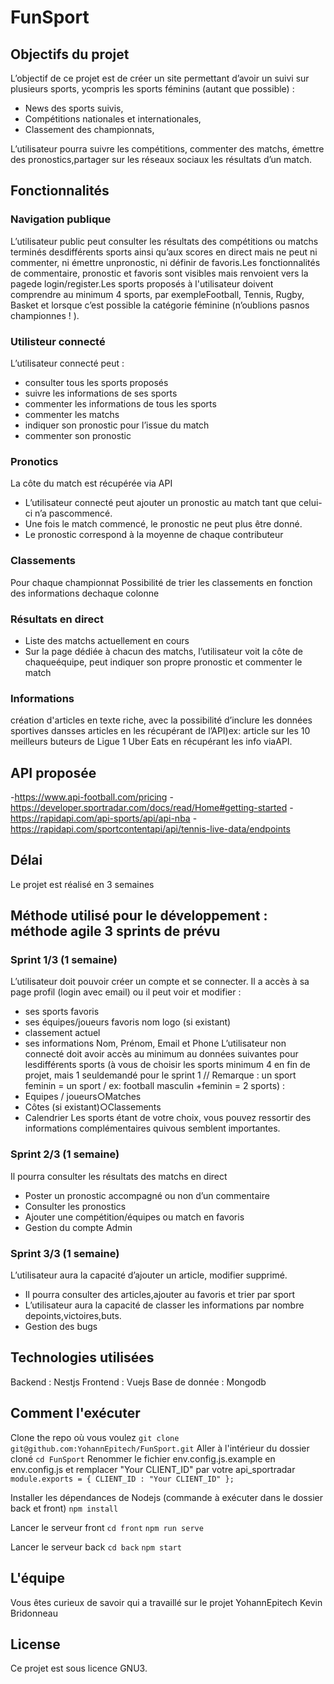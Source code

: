 # FunSport

## Objectifs du projet

L’objectif de ce projet est de créer un site permettant d’avoir un suivi sur plusieurs sports, ​ycompris les sports féminins (autant que possible)​ :
- News des sports suivis,
- Compétitions nationales et internationales,
- Classement des championnats,

L’utilisateur pourra suivre les compétitions, commenter des matchs, émettre des pronostics,partager sur les réseaux sociaux les résultats d’un match.

## Fonctionnalités
### Navigation publique
L’utilisateur public peut consulter les résultats des compétitions ou matchs terminés desdifférents sports ainsi qu’aux scores en direct mais ne peut ni commenter, ni émettre unpronostic, ni définir de favoris.Les fonctionnalités de commentaire, pronostic et favoris sont visibles mais renvoient vers la pagede login/register.Les sports proposés à l'utilisateur doivent comprendre au minimum 4 sports, par exempleFootball, Tennis, Rugby, Basket et lorsque c’est possible la catégorie féminine (n’oublions pasnos championnes ! ).

### Utilisteur connecté
L’utilisateur connecté peut :
- consulter tous les sports proposés
- suivre les informations de ses sports
- commenter les informations de tous les sports
- commenter les matchs
- indiquer son pronostic pour l’issue du match
- commenter son pronostic

### Pronotics
La côte du match est récupérée via API
- L’utilisateur connecté peut ajouter un pronostic au match tant que celui-ci n’a pascommencé.
- Une fois le match commencé, le pronostic ne peut plus être donné.
- Le pronostic correspond à la moyenne de chaque contributeur

### Classements
Pour chaque championnat Possibilité de trier les classements en fonction des informations dechaque colonne

### Résultats en direct
- Liste des matchs actuellement en cours
- Sur la page dédiée à chacun des matchs, l’utilisateur voit la côte de chaqueéquipe, peut indiquer son propre pronostic et commenter le match

### Informations
création d'articles en texte riche, avec la possibilité d’inclure les données sportives dansses articles en les récupérant de l’API)ex: article sur les 10 meilleurs buteurs de Ligue 1 Uber Eats en récupérant les info viaAPI.

## API proposée

-https://www.api-football.com/pricing
-https://developer.sportradar.com/docs/read/Home#getting-started
-https://rapidapi.com/api-sports/api/api-nba
-https://rapidapi.com/sportcontentapi/api/tennis-live-data/endpoints

## Délai

Le projet est réalisé en 3 semaines

## Méthode utilisé pour le développement : méthode agile 3 sprints de prévu
### Sprint 1/3 (1 semaine)
L’utilisateur doit pouvoir créer un compte et se connecter.
Il a accès à sa page profil (login avec email) ou il peut voir et modifier :
- ses sports favoris
- ses équipes/joueurs favoris nom logo (si existant)
- classement actuel
- ses informations Nom, Prénom, Email et Phone 
L’utilisateur non connecté doit avoir accès au minimum au données suivantes pour lesdifférents sports (à vous de choisir les sports minimum 4 en fin de projet, mais 1 seuldemandé pour le sprint 1 // Remarque : un sport feminin = un sport / ex: football masculin +feminin = 2 sports) :
- Equipes / joueurs○Matches
- Côtes (si existant)○Classements
- Calendrier
Les sports étant de votre choix, vous pouvez ressortir des informations complémentaires quivous semblent importantes.

### Sprint 2/3 (1 semaine)
Il pourra consulter les résultats des matchs en direct
- Poster un pronostic accompagné ou non d’un commentaire
- Consulter les pronostics 
- Ajouter une compétition/équipes ou match en favoris
- Gestion du compte Admin

### Sprint 3/3 (1 semaine)
L’utilisateur aura la capacité d’ajouter un article, modifier supprimé.
- Il pourra consulter des articles,ajouter au favoris et trier par sport
- L’utilisateur aura la capacité de classer les informations par nombre depoints,victoires,buts.
- Gestion des bugs

## Technologies utilisées
Backend : Nestjs
Frontend : Vuejs
Base de donnée : Mongodb

## Comment l'exécuter

Clone the repo où vous voulez
`git clone git@github.com:YohannEpitech/FunSport.git`
Aller à l'intérieur du dossier cloné
`cd FunSport`
Renommer le fichier env.config.js.example en env.config.js et remplacer "Your CLIENT_ID" par votre api_sportradar
`module.exports = {
    CLIENT_ID : "Your CLIENT_ID"
};`

Installer les dépendances de Nodejs (commande à exécuter dans le dossier back et front)
`npm install`

Lancer le serveur front 
`cd front`
`npm run serve`

Lancer le serveur back
`cd back`
`npm start`

## L'équipe

Vous êtes curieux de savoir qui a travaillé sur le projet
YohannEpitech
Kevin Bridonneau

## License

Ce projet est sous licence GNU3.
